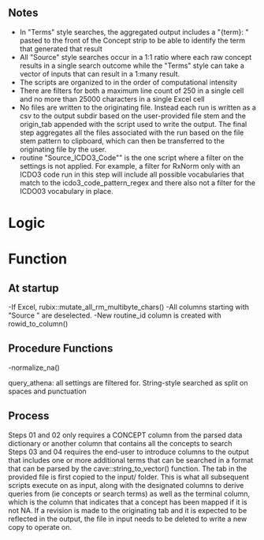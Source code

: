 ## Notes  
* In "Terms" style searches, the aggregated output includes a "{term}: " pasted to the front of the Concept strip to be able to identify the term that generated that result  
* All "Source" style searches occur in a 1:1 ratio where each raw concept results in a single search outcome while the "Terms" style can take a vector of inputs that can result in a 1:many result.  
* The scripts are organized to in the order of computational intensity  
* There are filters for both a maximum line count of 250 in a single cell and no more than 25000 characters in a single Excel cell
* No files are written to the originating file. Instead each run is written as a csv to the output subdir based on the user-provided file stem and the origin_tab appended with the script used to write the output. The final step aggregates all the files associated with the run based on the file stem pattern to clipboard, which can then be transferred to the originating file by the user. 
* routine "Source_ICDO3_Code"" is the one script where a filter on the settings is not applied. For example, a filter for RxNorm only with an ICDO3 code run in this step will include all possible vocabularies that match to the icdo3_code_pattern_regex and there also not a filter for the ICDO03 vocabulary in place.

# Logic
# Function
## At startup  
-If Excel, rubix::mutate_all_rm_multibyte_chars()
-All columns starting with "Source " are deselected.
-New routine_id column is created with rowid_to_column()

## Procedure Functions
-normalize_na()

query_athena: all settings are filtered for. String-style searched as split on spaces and punctuation


## Process
Steps 01 and 02 only requires a CONCEPT column from the parsed data dictionary or another column that contains all the concepts to search  
Steps 03 and 04 requires the end-user to introduce columns to the output that includes one or more additional terms that can be searched in a format that can be parsed by the cave::string_to_vector() function. 
The tab in the provided file is first copied to the input/ folder. This is what all subsequent scripts execute on as input, along with the designated columns to derive queries from (ie concepts or search terms) as well as the terminal column, which is the column that indicates that a concept has been mapped if it is not NA.
If a revision is made to the originating tab and it is expected to be reflected in the output, the file in input needs to be deleted to write a new copy to operate on.

